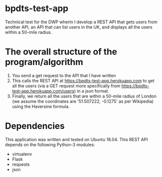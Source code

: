 # bpdts-test-app
Technical test for the DWP wherin I develop a REST API that gets users from another API, an API that can list users in the UK, and displays all the users within a 50-mile radius.

# The overall structure of the program/algorithm
1) You send a get request to the API that I have written
2) This calls the REST API at https://bpdts-test-app.herokuapp.com to get all the users (via a GET request more specifically from https://bpdts-test-app.herokuapp.com/users) in a json format. 
3) Finally, we return all the users that are within a 50-mile radius of London (we assume the coordinates are '51.507222, -0.1275' as per Wikipedia) using the Haversine formula. 

# Dependencies
This application was written and tested on Ubuntu 18.04. 
This REST API depends on the following Python-3 modules:
- virtualenv
- Flask
- requests
- json